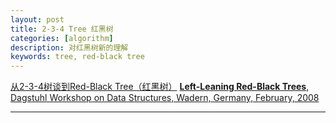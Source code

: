 ```yaml
---
layout: post
title: 2-3-4 Tree 红黑树 
categories: [algorithm]
description: 对红黑树新的理解 
keywords: tree, red-black tree
---
```


[从2-3-4树谈到Red-Black Tree（红黑树）](https://blog.csdn.net/v_JULY_v/article/details/6531399)
[**Left-Leaning Red-Black Trees**, Dagstuhl Workshop on Data Structures, Wadern, Germany, February, 2008](https://www.cs.princeton.edu/~rs/talks/LLRB/RedBlack.pdf)

---